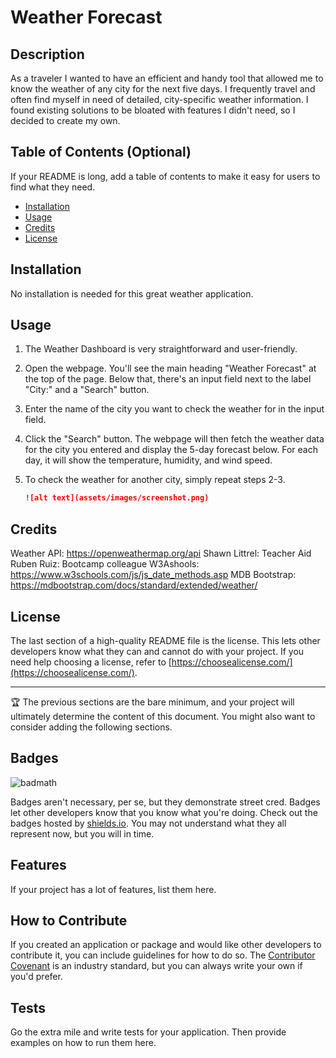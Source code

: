 # Weather Forecast

## Description

As a traveler I wanted to have an efficient and handy tool that allowed me to know the weather of any city for the next five days. I frequently travel and often find myself in need of detailed, city-specific weather information. I found existing solutions to be bloated with features I didn't need, so I decided to create my own.

## Table of Contents (Optional)

If your README is long, add a table of contents to make it easy for users to find what they need.

- [Installation](#installation)
- [Usage](#usage)
- [Credits](#credits)
- [License](#license)

## Installation

No installation is needed for this great weather application. 

## Usage

1. The Weather Dashboard is very straightforward and user-friendly.

2. Open the webpage. You'll see the main heading "Weather Forecast" at the top of the page. Below that, there's an input field next to the label "City:" and a "Search" button.

3. Enter the name of the city you want to check the weather for in the input field. 

4. Click the "Search" button.
The webpage will then fetch the weather data for the city you entered and display the 5-day forecast below. For each day, it will show the temperature, humidity, and wind speed.

5. To check the weather for another city, simply repeat steps 2-3.

    ```md
    ![alt text](assets/images/screenshot.png)
    ```

## Credits

Weather API: https://openweathermap.org/api
Shawn Littrel: Teacher Aid
Ruben Ruiz: Bootcamp colleague 
W3Ashools: https://www.w3schools.com/js/js_date_methods.asp
MDB Bootstrap: https://mdbootstrap.com/docs/standard/extended/weather/
## License

The last section of a high-quality README file is the license. This lets other developers know what they can and cannot do with your project. If you need help choosing a license, refer to [https://choosealicense.com/](https://choosealicense.com/).

---

🏆 The previous sections are the bare minimum, and your project will ultimately determine the content of this document. You might also want to consider adding the following sections.

## Badges

![badmath](https://img.shields.io/github/languages/top/lernantino/badmath)

Badges aren't necessary, per se, but they demonstrate street cred. Badges let other developers know that you know what you're doing. Check out the badges hosted by [shields.io](https://shields.io/). You may not understand what they all represent now, but you will in time.

## Features

If your project has a lot of features, list them here.

## How to Contribute

If you created an application or package and would like other developers to contribute it, you can include guidelines for how to do so. The [Contributor Covenant](https://www.contributor-covenant.org/) is an industry standard, but you can always write your own if you'd prefer.

## Tests

Go the extra mile and write tests for your application. Then provide examples on how to run them here.